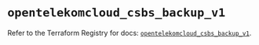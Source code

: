 # `opentelekomcloud_csbs_backup_v1`

Refer to the Terraform Registry for docs: [`opentelekomcloud_csbs_backup_v1`](https://registry.terraform.io/providers/opentelekomcloud/opentelekomcloud/1.36.35/docs/resources/csbs_backup_v1).
